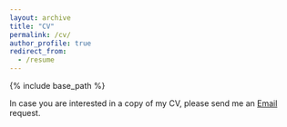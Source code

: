 ```yaml
---
layout: archive
title: "CV"
permalink: /cv/
author_profile: true
redirect_from:
  - /resume
---
```


{% include base_path %}

In case you are interested in a copy of my CV, please send me an [Email](mailto:hallo@jurlindbudurushi.com) request.